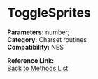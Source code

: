 # ToggleSprites

**Parameters:** number;  
**Category:** Charset routines  
**Compatibility:** NES  

**Reference Link:**  
[Back to Methods List](../../SUMMARY.md)
